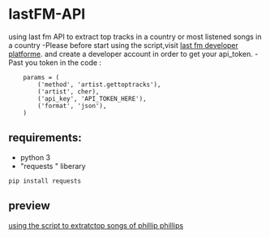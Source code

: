 # lastFM-API
using last fm API to extract top tracks in a country or most listened songs in a country
-Please before start using the script,visit [last fm developer platforme](https://secure.last.fm/login?next=/api/account/create). and create a developer account in order to get your api_token.
-Past you token in the code :
```
    params = (
        ('method', 'artist.gettoptracks'),
        ('artist', cher),
        ('api_key', 'API_TOKEN_HERE'),
        ('format', 'json'),
    )
```
## requirements:
- python 3
- "requests " liberary 
```
pip install requests
```
## preview
[using the script to extratctop songs of phillip phillips](https://ibb.co/g10wO9)

